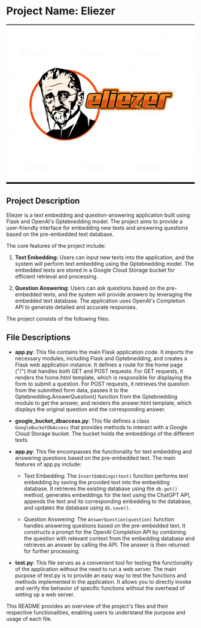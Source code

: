 # Project Name: Eliezer
![alt text](86b676eb-7fd4-4170-8422-60ab25ea2c1b.jpg)

## Project Description

Eliezer is a text embedding and question-answering application built using Flask and OpenAI's Gptebnedding model. The project aims to provide a user-friendly interface for embedding new texts and answering questions based on the pre-embedded text database.

The core features of the project include:

1. **Text Embedding:** Users can input new texts into the application, and the system will perform text embedding using the Gptebnedding model. The embedded texts are stored in a Google Cloud Storage bucket for efficient retrieval and processing.

2. **Question Answering:** Users can ask questions based on the pre-embedded texts, and the system will provide answers by leveraging the embedded text database. The application uses OpenAI's Completion API to generate detailed and accurate responses.

The project consists of the following files:
## File Descriptions

- **app.py**: This file contains the main Flask application code. It imports the necessary modules, including Flask and Gptebnedding, and creates a Flask web application instance. It defines a route for the home page ("/") that handles both GET and POST requests. For GET requests, it renders the home.html template, which is responsible for displaying the form to submit a question. For POST requests, it retrieves the question from the submitted form data, passes it to the Gptebnedding.AnswerQuestion() function from the Gptebnedding module to get the answer, and renders the answer.html template, which displays the original question and the corresponding answer.

- **google_bucket_dbaccess.py**: This file defines a class `GoogleBucketDbAccess` that provides methods to interact with a Google Cloud Storage bucket. The bucket holds the embeddings of the different texts.

- **app.py**: This file encompasses the functionality for text embedding and answering questions based on the pre-embedded text. The main features of app.py include:

  - Text Embedding: The `InsertEmbdings(text)` function performs text embedding by saving the provided text into the embedding database. It retrieves the existing database using the `db.get()` method, generates embeddings for the text using the ChatGPT API, appends the text and its corresponding embedding to the database, and updates the database using `db.save()`.

  - Question Answering: The `AnswerQuestion(question)` function handles answering questions based on the pre-embedded text. It constructs a prompt for the OpenAI Completion API by combining the question with relevant context from the embedding database and retrieves an answer by calling the API. The answer is then returned for further processing.

- **test.py**: This file serves as a convenient tool for testing the functionality of the application without the need to run a web server. The main purpose of test.py is to provide an easy way to test the functions and methods implemented in the application. It allows you to directly invoke and verify the behavior of specific functions without the overhead of setting up a web server.

This README provides an overview of the project's files and their respective functionalities, enabling users to understand the purpose and usage of each file.
